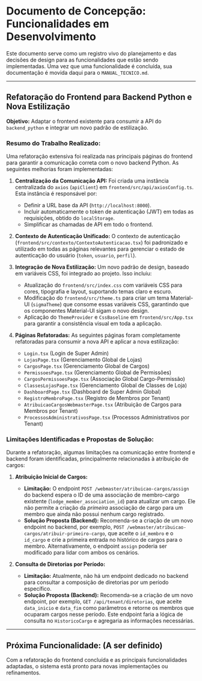 # Documento de Concepção: Funcionalidades em Desenvolvimento

Este documento serve como um registro vivo do planejamento e das decisões de design para as funcionalidades que estão sendo implementadas. Uma vez que uma funcionalidade é concluída, sua documentação é movida daqui para o `MANUAL_TECNICO.md`.

---

## Refatoração do Frontend para Backend Python e Nova Estilização

**Objetivo:** Adaptar o frontend existente para consumir a API do `backend_python` e integrar um novo padrão de estilização.

### Resumo do Trabalho Realizado:

Uma refatoração extensiva foi realizada nas principais páginas do frontend para garantir a comunicação correta com o novo backend Python. As seguintes melhorias foram implementadas:

1.  **Centralização da Comunicação API:** Foi criada uma instância centralizada do `axios` (`apiClient`) em `frontend/src/api/axiosConfig.ts`. Esta instância é responsável por:
    *   Definir a URL base da API (`http://localhost:8000`).
    *   Incluir automaticamente o token de autenticação (JWT) em todas as requisições, obtido do `localStorage`.
    *   Simplificar as chamadas de API em todo o frontend.

2.  **Contexto de Autenticação Unificado:** O contexto de autenticação (`frontend/src/contexto/ContextoAutenticacao.tsx`) foi padronizado e utilizado em todas as páginas relevantes para gerenciar o estado de autenticação do usuário (`token`, `usuario`, `perfil`).

3.  **Integração de Nova Estilização:** Um novo padrão de design, baseado em variáveis CSS, foi integrado ao projeto. Isso incluiu:
    *   Atualização do `frontend/src/index.css` com variáveis CSS para cores, tipografia e layout, suportando temas claro e escuro.
    *   Modificação do `frontend/src/theme.ts` para criar um tema Material-UI (`sigmaTheme`) que consome essas variáveis CSS, garantindo que os componentes Material-UI sigam o novo design.
    *   Aplicação do `ThemeProvider` e `CssBaseline` em `frontend/src/App.tsx` para garantir a consistência visual em toda a aplicação.

4.  **Páginas Refatoradas:** As seguintes páginas foram completamente refatoradas para consumir a nova API e aplicar a nova estilização:
    *   `Login.tsx` (Login de Super Admin)
    *   `LojasPage.tsx` (Gerenciamento Global de Lojas)
    *   `CargosPage.tsx` (Gerenciamento Global de Cargos)
    *   `PermissoesPage.tsx` (Gerenciamento Global de Permissões)
    *   `CargosPermissoesPage.tsx` (Associação Global Cargo-Permissão)
    *   `ClassesLojasPage.tsx` (Gerenciamento Global de Classes de Loja)
    *   `DashboardPage.tsx` (Dashboard de Super Admin Global)
    *   `RegistroMembroPage.tsx` (Registro de Membros por Tenant)
    *   `AtribuicaoCargosWebmasterPage.tsx` (Atribuição de Cargos para Membros por Tenant)
    *   `ProcessosAdministrativosPage.tsx` (Processos Administrativos por Tenant)

### Limitações Identificadas e Propostas de Solução:

Durante a refatoração, algumas limitações na comunicação entre frontend e backend foram identificadas, principalmente relacionadas à atribuição de cargos:

1.  **Atribuição Inicial de Cargos:**
    *   **Limitação:** O endpoint `POST /webmaster/atribuicao-cargos/assign` do backend espera o ID de uma associação de membro-cargo existente (`lodge_member_association_id`) para atualizar um cargo. Ele não permite a criação da *primeira* associação de cargo para um membro que ainda não possui nenhum cargo registrado.
    *   **Solução Proposta (Backend):** Recomenda-se a criação de um novo endpoint no backend, por exemplo, `POST /webmaster/atribuicao-cargos/atribuir-primeiro-cargo`, que aceite o `id_membro` e o `id_cargo` e crie a primeira entrada no histórico de cargos para o membro. Alternativamente, o endpoint `assign` poderia ser modificado para lidar com ambos os cenários.

2.  **Consulta de Diretorias por Período:**
    *   **Limitação:** Atualmente, não há um endpoint dedicado no backend para consultar a composição de diretorias por um período específico.
    *   **Solução Proposta (Backend):** Recomenda-se a criação de um novo endpoint, por exemplo, `GET /api/tenant/diretorias`, que aceite `data_inicio` e `data_fim` como parâmetros e retorne os membros que ocuparam cargos nesse período. Este endpoint faria a lógica de consulta no `HistoricoCargo` e agregaria as informações necessárias.

---

## Próxima Funcionalidade: (A ser definido)

Com a refatoração do frontend concluída e as principais funcionalidades adaptadas, o sistema está pronto para novas implementações ou refinamentos.